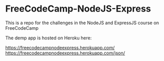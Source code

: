 # FreeCodeCamp-NodeJS-Express
This is a repo for the challenges in the NodeJS and ExpressJS course on FreeCodeCamp

The demp app is hosted on Heroku here:

https://freecodecampnodeexpress.herokuapp.com/
https://freecodecampnodeexpress.herokuapp.com/json/
